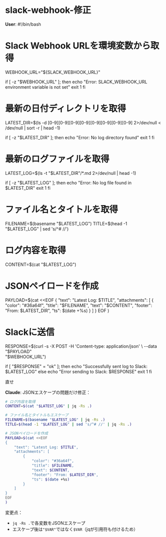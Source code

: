 # slack-webhook-修正

**User**:
#\!/bin/bash

# Slack Webhook URLを環境変数から取得
WEBHOOK_URL="${SLACK_WEBHOOK_URL}"

if [ -z "$WEBHOOK_URL" ]; then
    echo "Error: SLACK_WEBHOOK_URL environment variable is not set"
    exit 1
fi

# 最新の日付ディレクトリを取得
LATEST_DIR=$(ls -d [0-9][0-9][0-9][0-9][0-9][0-9][0-9][0-9] 2>/dev/null  < /dev/null |  sort -r | head -1)

if [ -z "$LATEST_DIR" ]; then
    echo "Error: No log directory found"
    exit 1
fi

# 最新のログファイルを取得
LATEST_LOG=$(ls -t "$LATEST_DIR"/*.md 2>/dev/null | head -1)

if [ -z "$LATEST_LOG" ]; then
    echo "Error: No log file found in $LATEST_DIR"
    exit 1
fi

# ファイル名とタイトルを取得
FILENAME=$(basename "$LATEST_LOG")
TITLE=$(head -1 "$LATEST_LOG" | sed 's/^# //')

# ログ内容を取得
CONTENT=$(cat "$LATEST_LOG")

# JSONペイロードを作成
PAYLOAD=$(cat <<EOF
{
    "text": "Latest Log: $TITLE",
    "attachments": [
        {
            "color": "#36a64f",
            "title": "$FILENAME",
            "text": "$CONTENT",
            "footer": "From: $LATEST_DIR",
            "ts": $(date +%s)
        }
    ]
}
EOF
)

# Slackに送信
RESPONSE=$(curl -s -X POST -H 'Content-type: application/json' \
    --data "$PAYLOAD" \
    "$WEBHOOK_URL")

if [ "$RESPONSE" = "ok" ]; then
    echo "Successfully sent log to Slack: $LATEST_LOG"
else
    echo "Error sending to Slack: $RESPONSE"
    exit 1
fi

直せ

**Claude**:
JSONエスケープの問題だけ修正：

```bash
# ログ内容を取得
CONTENT=$(cat "$LATEST_LOG" | jq -Rs .)

# ファイル名とタイトルもエスケープ
FILENAME=$(basename "$LATEST_LOG" | jq -Rs .)
TITLE=$(head -1 "$LATEST_LOG" | sed 's/^# //' | jq -Rs .)

# JSONペイロードを作成
PAYLOAD=$(cat <<EOF
{
    "text": "Latest Log: $TITLE",
    "attachments": [
        {
            "color": "#36a64f",
            "title": $FILENAME,
            "text": $CONTENT,
            "footer": "From: $LATEST_DIR",
            "ts": $(date +%s)
        }
    ]
}
EOF
)
```

変更点：
- `jq -Rs .`で各変数をJSONエスケープ
- エスケープ後は`"$VAR"`ではなく`$VAR`（jqが引用符も付けるため）

